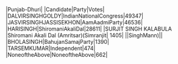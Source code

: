 
|Punjab-Dhuri|
|Candidate|Party|Votes|
|DALVIRSINGHGOLDY|IndianNationalCongress|49347|
|JASVIRSINGHJASSISEKHON|AamAadmiParty|46536|
|HARISINGH|ShiromaniAkaliDal|28611|
|SURJIT SINGH KALABULA    |Shiromani Akali Dal (Amritsar)(Simranjit| 1405|
||SinghMann)||
|BHOLASINGH|BahujanSamajParty|1390|
|TARSEMKUMAR|Independent|474|
|NoneoftheAbove|NoneoftheAbove|662|
